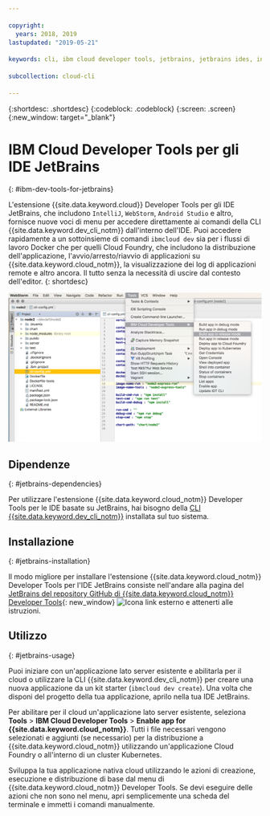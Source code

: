 ```yaml
---

copyright:
  years: 2018, 2019
lastupdated: "2019-05-21"

keywords: cli, ibm cloud developer tools, jetbrains, jetbrains ides, intellij, webstorm, android studio, ibmcloud dev, view remote logs, ibmcloud docker commands

subcollection: cloud-cli

---
```


{:shortdesc: .shortdesc}
{:codeblock: .codeblock}
{:screen: .screen}
{:new_window: target="_blank"}

# IBM Cloud Developer Tools per gli IDE JetBrains
{: #ibm-dev-tools-for-jetbrains}

L'estensione {{site.data.keyword.cloud}} Developer Tools per gli IDE JetBrains, che includono `IntelliJ`, `WebStorm`, `Android Studio` e altro, fornisce nuove voci di menu per accedere direttamente ai comandi della CLI {{site.data.keyword.dev_cli_notm}} dall'interno dell'IDE. Puoi accedere rapidamente a un sottoinsieme di comandi `ibmcloud dev` sia per i flussi di lavoro Docker che per quelli Cloud Foundry, che includono la distribuzione dell'applicazione, l'avvio/arresto/riavvio di applicazioni su {{site.data.keyword.cloud_notm}}, la visualizzazione dei log di applicazioni remote e altro ancora. Il tutto senza la necessità di uscire dal contesto dell'editor.
{: shortdesc}

![Acquisizione di schermo di IBM Cloud Developer Tools in esecuzione nell'IDE WebStorm.](jetbrains.png "{{site.data.keyword.cloud_notm}} Developer Tools - menu di esempio in esecuzione nell'IDE WebStorm")


## Dipendenze
{: #jetbrains-dependencies}

Per utilizzare l'estensione {{site.data.keyword.cloud_notm}} Developer Tools per le IDE basate su JetBrains, hai bisogno della [CLI {{site.data.keyword.dev_cli_notm}}](/docs/cli?topic=cloud-cli-ibmcloud-cli#ibmcloud-cli) installata sul tuo sistema.

## Installazione
{: #jetbrains-installation}

Il modo migliore per installare l'estensione {{site.data.keyword.cloud_notm}} Developer Tools per l'IDE JetBrains consiste nell'andare alla pagina del [JetBrains del repository GitHub di {{site.data.keyword.cloud_notm}} Developer Tools](https://github.com/IBM-Cloud/ibm-cloud-developer-tools/tree/master/jetbrains){: new_window} ![Icona link esterno](../../icons/launch-glyph.svg "Icona link esterno") e attenerti alle istruzioni.

## Utilizzo
{: #jetbrains-usage}

Puoi iniziare con un'applicazione lato server esistente e abilitarla per il cloud o utilizzare la CLI {{site.data.keyword.dev_cli_notm}} per creare una nuova applicazione da un kit starter (`ibmcloud dev create`). Una volta che disponi del progetto della tua applicazione, aprilo nella tua IDE JetBrains.

Per abilitare per il cloud un'applicazione lato server esistente, seleziona **Tools** > **IBM Cloud Developer Tools** > **Enable app for {{site.data.keyword.cloud_notm}}**. Tutti i file necessari vengono selezionati e aggiunti (se necessario) per la distribuzione a {{site.data.keyword.cloud_notm}} utilizzando un'applicazione Cloud Foundry o all'interno di un cluster Kubernetes.

Sviluppa la tua applicazione nativa cloud utilizzando le azioni di creazione, esecuzione e distribuzione di base dal menu di {{site.data.keyword.cloud_notm}} Developer Tools. Se devi eseguire delle azioni che non sono nel menu, apri semplicemente una scheda del terminale e immetti i comandi manualmente.
